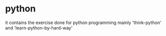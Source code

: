 # python
it contains the exercise done for python programming
mainly 'think-python' and 'learn-python-by-hard-way'
